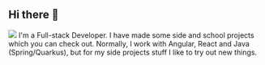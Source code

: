 ## Hi there 👋
![](https://komarev.com/ghpvc/?username=Famoose)
I'm a Full-stack Developer. I have made some side and school projects which you can check out.
Normally, I work with Angular, React and Java (Spring/Quarkus), but for my side projects stuff I like to try out new things.
